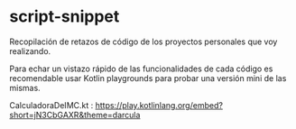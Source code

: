 # script-snippet
Recopilación de retazos de código de los proyectos personales que voy realizando.

Para echar un vistazo rápido de las funcionalidades de cada código es recomendable usar Kotlin playgrounds para probar una versión mini de las mismas.

CalculadoraDeIMC.kt : https://play.kotlinlang.org/embed?short=jN3CbGAXR&theme=darcula

